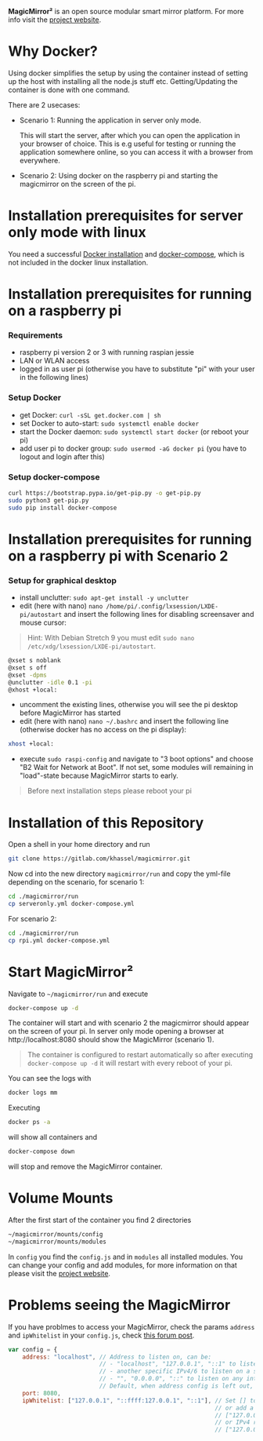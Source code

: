 **MagicMirror²** is an open source modular smart mirror platform. For more info visit the [project website](https://github.com/MichMich/MagicMirror).

# Why Docker?

Using docker simplifies the setup by using the container instead of setting up the host with installing all the node.js stuff etc.
Getting/Updating the container is done with one command.

There are 2 usecases:
- Scenario 1: Running the application in server only mode. 
  
  This will start the server, after which you can open the application in your browser of choice. 
  This is e.g useful for testing or running the application somewhere online, so you can access it with a browser from everywhere. 
  
  
- Scenario 2: Using docker on the raspberry pi and starting the magicmirror on the screen of the pi.

# Installation prerequisites for server only mode with linux

You need a successful [Docker installation](https://docs.docker.com/engine/installation/) and [docker-compose](https://docs.docker.com/compose/install/), which is not included in the docker linux installation.

# Installation prerequisites for running on a raspberry pi

### Requirements
- raspberry pi version 2 or 3 with running raspian jessie
- LAN or WLAN access
- logged in as user pi (otherwise you have to substitute "pi" with your user in the following lines)

### Setup Docker
- get Docker: `curl -sSL get.docker.com | sh`
- set Docker to auto-start: `sudo systemctl enable docker`
- start the Docker daemon: `sudo systemctl start docker` (or reboot your pi)
- add user pi to docker group: `sudo usermod -aG docker pi` (you have to logout and login after this)

### Setup docker-compose
````bash
curl https://bootstrap.pypa.io/get-pip.py -o get-pip.py 
sudo python3 get-pip.py
sudo pip install docker-compose
````

# Installation prerequisites for running on a raspberry pi with Scenario 2

### Setup for graphical desktop
- install unclutter: `sudo apt-get install -y unclutter`
- edit (here with nano) `nano /home/pi/.config/lxsession/LXDE-pi/autostart` and insert the following lines for disabling screensaver and mouse cursor:
> Hint: With Debian Stretch 9 you must edit `sudo nano /etc/xdg/lxsession/LXDE-pi/autostart`.

````bash
@xset s noblank
@xset s off
@xset -dpms
@unclutter -idle 0.1 -pi
@xhost +local:
````
	
- uncomment the existing lines, otherwise you will see the pi desktop before MagicMirror has started
- edit (here with nano) ```nano ~/.bashrc``` and insert the following line (otherwise docker has no access on the pi display):
````bash
xhost +local:
````
- execute `sudo raspi-config` and navigate to "3 boot options" and choose "B2 Wait for Network at Boot". If not set, some modules will remaining in "load"-state because MagicMirror starts to early.

> Before next installation steps please reboot your pi 

# Installation of this Repository

Open a shell in your home directory and run
````bash
git clone https://gitlab.com/khassel/magicmirror.git
````

Now cd into the new directory `magicmirror/run` and copy the yml-file depending on the scenario, for scenario 1:
````bash
cd ./magicmirror/run
cp serveronly.yml docker-compose.yml
````

For scenario 2:
````bash
cd ./magicmirror/run
cp rpi.yml docker-compose.yml
````

# Start MagicMirror²

Navigate to `~/magicmirror/run` and execute

````bash
docker-compose up -d
````

The container will start and with scenario 2 the magicmirror should appear on the screen of your pi. In server only mode opening a browser at http://localhost:8080 should show the MagicMirror (scenario 1).

> The container is configured to restart automatically so after executing `docker-compose up -d` it will restart with every reboot of your pi.


You can see the logs with

````bash
docker logs mm
````

Executing
````bash
docker ps -a
````
will show all containers and 

````bash
docker-compose down
````

will stop and remove the MagicMirror container.

# Volume Mounts

After the first start of the container you find 2 directories
````bash
~/magicmirror/mounts/config
~/magicmirror/mounts/modules
````

In `config` you find the `config.js` and in `modules` all installed modules. You can change your config and add modules, for more information on that please visit the [project website](https://github.com/MichMich/MagicMirror).

# Problems seeing the MagicMirror

If you have problmes to access your MagicMirror, check the params `address` and `ipWhitelist` in your 
`config.js`, check [this forum post](https://forum.magicmirror.builders/topic/1326/ipwhitelist-howto).

````javascript
var config = {
	address: "localhost", // Address to listen on, can be:
	                      // - "localhost", "127.0.0.1", "::1" to listen on loopback interface
	                      // - another specific IPv4/6 to listen on a specific interface
	                      // - "", "0.0.0.0", "::" to listen on any interface
	                      // Default, when address config is left out, is "localhost"
	port: 8080,
	ipWhitelist: ["127.0.0.1", "::ffff:127.0.0.1", "::1"], // Set [] to allow all IP addresses
	                                                       // or add a specific IPv4 of 192.168.1.5 :
	                                                       // ["127.0.0.1", "::ffff:127.0.0.1", "::1", "::ffff:192.168.1.5"],
	                                                       // or IPv4 range of 192.168.3.0 --> 192.168.3.15 use CIDR format :
	                                                       // ["127.0.0.1", "::ffff:127.0.0.1", "::1", "::ffff:192.168.3.0/28"],
````

